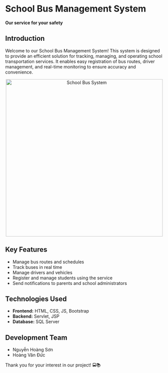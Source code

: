 # **School Bus Management System**  

**Our service for your safety**  

## **Introduction**  
Welcome to our School Bus Management System! This system is designed to provide an efficient solution for tracking, managing, and operating school transportation services. It enables easy registration of bus routes, driver management, and real-time monitoring to ensure accuracy and convenience.  

<p align="center">
  <img src="https://github.com/user-attachments/assets/d0f8c07c-4448-4425-9736-028fed027d4f" alt="School Bus System" width="500">
</p>  

## **Key Features**  
- Manage bus routes and schedules  
- Track buses in real time  
- Manage drivers and vehicles  
- Register and manage students using the service  
- Send notifications to parents and school administrators  

## **Technologies Used**  
- **Frontend:** HTML, CSS, JS, Bootstrap  
- **Backend:** Servlet, JSP  
- **Database:** SQL Server  

## **Development Team**  
- Nguyễn Hoàng Sơn  
- Hoàng Văn Đức  

Thank you for your interest in our project! 🚍📚  
